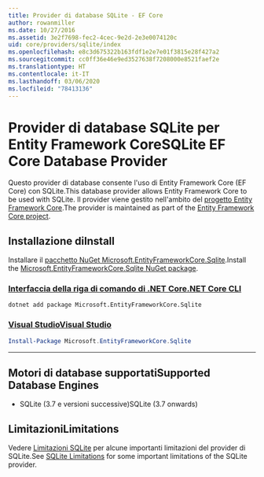 ```yaml
---
title: Provider di database SQLite - EF Core
author: rowanmiller
ms.date: 10/27/2016
ms.assetid: 3e2f7698-fec2-4cec-9e2d-2e3e0074120c
uid: core/providers/sqlite/index
ms.openlocfilehash: e8c3d675322b163fdf1e2e7e01f3815e28f427a2
ms.sourcegitcommit: cc0ff36e46e9ed3527638f7208000e8521faef2e
ms.translationtype: HT
ms.contentlocale: it-IT
ms.lasthandoff: 03/06/2020
ms.locfileid: "78413136"
---
```

# <a name="sqlite-ef-core-database-provider"></a><span data-ttu-id="1c8d1-102">Provider di database SQLite per Entity Framework Core</span><span class="sxs-lookup"><span data-stu-id="1c8d1-102">SQLite EF Core Database Provider</span></span>

<span data-ttu-id="1c8d1-103">Questo provider di database consente l'uso di Entity Framework Core (EF Core) con SQLite.</span><span class="sxs-lookup"><span data-stu-id="1c8d1-103">This database provider allows Entity Framework Core to be used with SQLite.</span></span> <span data-ttu-id="1c8d1-104">Il provider viene gestito nell'ambito del [progetto Entity Framework Core](https://github.com/aspnet/EntityFrameworkCore).</span><span class="sxs-lookup"><span data-stu-id="1c8d1-104">The provider is maintained as part of the [Entity Framework Core project](https://github.com/aspnet/EntityFrameworkCore).</span></span>

## <a name="install"></a><span data-ttu-id="1c8d1-105">Installazione di</span><span class="sxs-lookup"><span data-stu-id="1c8d1-105">Install</span></span>

<span data-ttu-id="1c8d1-106">Installare il [pacchetto NuGet Microsoft.EntityFrameworkCore.Sqlite](https://www.nuget.org/packages/Microsoft.EntityFrameworkCore.Sqlite/).</span><span class="sxs-lookup"><span data-stu-id="1c8d1-106">Install the [Microsoft.EntityFrameworkCore.Sqlite NuGet package](https://www.nuget.org/packages/Microsoft.EntityFrameworkCore.Sqlite/).</span></span>

### <a name="net-core-cli"></a>[<span data-ttu-id="1c8d1-107">Interfaccia della riga di comando di .NET Core</span><span class="sxs-lookup"><span data-stu-id="1c8d1-107">.NET Core CLI</span></span>](#tab/dotnet-core-cli)

```dotnetcli
dotnet add package Microsoft.EntityFrameworkCore.Sqlite
```

### <a name="visual-studio"></a>[<span data-ttu-id="1c8d1-108">Visual Studio</span><span class="sxs-lookup"><span data-stu-id="1c8d1-108">Visual Studio</span></span>](#tab/vs)

``` powershell
Install-Package Microsoft.EntityFrameworkCore.Sqlite
```

***

## <a name="supported-database-engines"></a><span data-ttu-id="1c8d1-109">Motori di database supportati</span><span class="sxs-lookup"><span data-stu-id="1c8d1-109">Supported Database Engines</span></span>

* <span data-ttu-id="1c8d1-110">SQLite (3.7 e versioni successive)</span><span class="sxs-lookup"><span data-stu-id="1c8d1-110">SQLite (3.7 onwards)</span></span>

## <a name="limitations"></a><span data-ttu-id="1c8d1-111">Limitazioni</span><span class="sxs-lookup"><span data-stu-id="1c8d1-111">Limitations</span></span>

<span data-ttu-id="1c8d1-112">Vedere [Limitazioni SQLite](limitations.md) per alcune importanti limitazioni del provider di SQLite.</span><span class="sxs-lookup"><span data-stu-id="1c8d1-112">See [SQLite Limitations](limitations.md) for some important limitations of the SQLite provider.</span></span>
